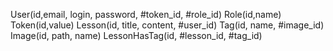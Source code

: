 User(id,email, login, password, #token_id, #role_id)
Role(id,name)
Token(id,value)
Lesson(id, title, content, #user_id)
Tag(id, name,  #image_id)
Image(id, path, name)
LessonHasTag(id, #lesson_id, #tag_id)

